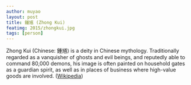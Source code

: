 ```yaml
---
author: muyao
layout: post
title: 鍾馗 (Zhong Kui)
featimg: 2015/zhongkui.jpg
tags: [person]
---
```


Zhong Kui (Chinese: 鍾馗) is a deity in Chinese mythology. Traditionally
regarded as a vanquisher of ghosts and evil beings, and reputedly able to
command 80,000 demons, his image is often painted on household gates as
a guardian spirit, as well as in places of business where high-value goods are
involved. ([Wikipedia](https://en.wikipedia.org/wiki/Zhong_Kui))
